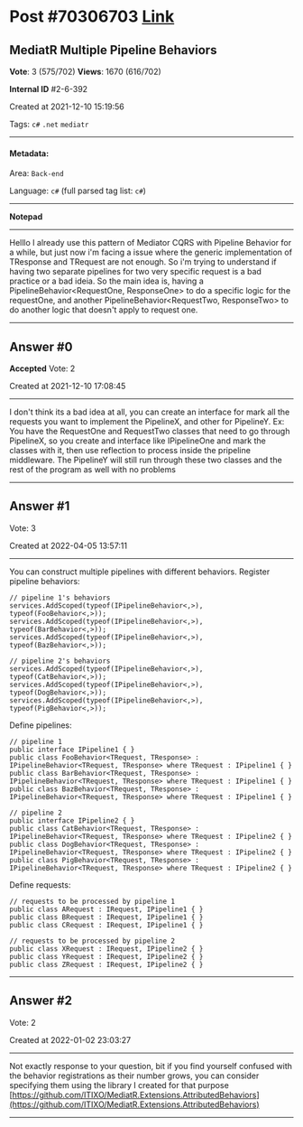 
# Post \#70306703 [Link](https://stackoverflow.com/questions/70306703/)

## MediatR Multiple Pipeline Behaviors

**Vote**: 3 (575/702) **Views**: 1670 (616/702) 

**Internal ID** \#2-6-392

Created at 2021-12-10 15:19:56

Tags: `c#` `.net` `mediatr`

----------

#### Metadata:

Area: `Back-end`

Language: `c#` (full parsed tag list: `c#`)

----------

**Notepad**


----------

Helllo I already use this pattern of Mediator CQRS with Pipeline Behavior for a while, but just now i'm facing a issue where the generic implementation of TResponse and TRequest are not enough. So i'm trying to understand if having two separate pipelines for two very specific request is a bad practice or a bad ideia.
So the main idea is, having a PipelineBehavior<RequestOne, ResponseOne> to do a specific logic for the requestOne, and another PipelineBehavior<RequestTwo, ResponseTwo> to do another logic that doesn't apply to request one.


----------
        
## Answer \#0

**Accepted** Vote: 2

Created at 2021-12-10 17:08:45

------------

I don't think its a bad idea at all, you can create an interface for mark all the requests you want to implement the PipelineX, and other for PipelineY.
Ex:
You have the RequestOne and RequestTwo classes that need to go through PipelineX, so you create and interface like IPipelineOne and mark the classes with it, then use reflection to process inside the pripeline middleware. The PipelineY will still run through these two classes and the rest of the program as well with no problems


------------
    
    
## Answer \#1

 Vote: 3

Created at 2022-04-05 13:57:11

------------

You can construct multiple pipelines with different behaviors.
Register pipeline behaviors:
```
// pipeline 1's behaviors
services.AddScoped(typeof(IPipelineBehavior<,>), typeof(FooBehavior<,>));
services.AddScoped(typeof(IPipelineBehavior<,>), typeof(BarBehavior<,>));
services.AddScoped(typeof(IPipelineBehavior<,>), typeof(BazBehavior<,>));

// pipeline 2's behaviors
services.AddScoped(typeof(IPipelineBehavior<,>), typeof(CatBehavior<,>));
services.AddScoped(typeof(IPipelineBehavior<,>), typeof(DogBehavior<,>));
services.AddScoped(typeof(IPipelineBehavior<,>), typeof(PigBehavior<,>));
```

Define pipelines:
```
// pipeline 1
public interface IPipeline1 { }
public class FooBehavior<TRequest, TResponse> : IPipelineBehavior<TRequest, TResponse> where TRequest : IPipeline1 { }
public class BarBehavior<TRequest, TResponse> : IPipelineBehavior<TRequest, TResponse> where TRequest : IPipeline1 { }
public class BazBehavior<TRequest, TResponse> : IPipelineBehavior<TRequest, TResponse> where TRequest : IPipeline1 { }

// pipeline 2
public interface IPipeline2 { }
public class CatBehavior<TRequest, TResponse> : IPipelineBehavior<TRequest, TResponse> where TRequest : IPipeline2 { }
public class DogBehavior<TRequest, TResponse> : IPipelineBehavior<TRequest, TResponse> where TRequest : IPipeline2 { }
public class PigBehavior<TRequest, TResponse> : IPipelineBehavior<TRequest, TResponse> where TRequest : IPipeline2 { }
```

Define requests:
```
// requests to be processed by pipeline 1
public class ARequest : IRequest, IPipeline1 { }
public class BRequest : IRequest, IPipeline1 { }
public class CRequest : IRequest, IPipeline1 { }

// requests to be processed by pipeline 2
public class XRequest : IRequest, IPipeline2 { }
public class YRequest : IRequest, IPipeline2 { }
public class ZRequest : IRequest, IPipeline2 { }
```



------------
    
    
## Answer \#2

 Vote: 2

Created at 2022-01-02 23:03:27

------------

Not exactly response to your question, bit if you find yourself confused with the behavior registrations as their number grows, you can consider specifying them using the library I created for that purpose [https://github.com/ITIXO/MediatR.Extensions.AttributedBehaviors](https://github.com/ITIXO/MediatR.Extensions.AttributedBehaviors)


------------
    
    
